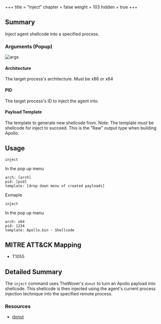 +++
title = "inject"
chapter = false
weight = 103
hidden = true
+++

## Summary
Inject agent shellcode into a specified process.

### Arguments (Popup)

![args](../images/inject01.png)

#### Architecture
The target process's architecture. Must be x86 or x64

#### PID
The target process's ID to inject the agent into.

#### Payload Template
The template to generate new shellcode from. Note: The template _must_ be shellcode for inject to succeed. This is the "Raw" output type when building Apollo.

## Usage
```
inject
```
In the pop up menu
```
arch: [arch]
pid: [pid]
template: [drop down menu of created payloads]
```

Exmaple
```
inject
```
In the pop up menu
```
arch: x64
pid: 1234
template: Apollo.bin - Shellcode
```


## MITRE ATT&CK Mapping

- T1055

## Detailed Summary
The `inject` command uses TheWover's `donut` to turn an Apollo payload into shellcode. This shellcode is then injected using the agent's current process injection technique into the specified remote process.

### Resources
- [donut](https://github.com/TheWover/donut)
